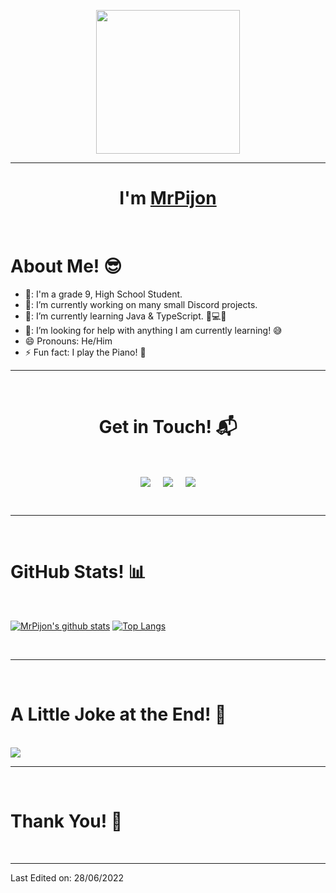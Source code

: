 <p align="center">
  <img src="https://miro.medium.com/max/2048/1*OohqW5DGh9CQS4hLY5FXzA.png" height="230"/>
</p>
<hr>
<h1 align="center">I'm <a href="https://github.com/MrPijon">MrPijon<a></h1>
<Br>
<h1>About Me! 😎</h1>

- 🏫: I'm a grade 9, High School Student.
- 🔭: I’m currently working on many small Discord projects.
- 🌱: I’m currently learning Java & TypeScript. 🧠💻🤖
- 🤔: I’m looking for help with anything I am currently learning! 😅
- 😄  Pronouns: He/Him
- ⚡  Fun fact: I play the Piano! 🎹
  
<hr>
<Br>
<h1 align="center">Get in Touch! 📬</h1>
<Br>
<p align="center">
<a href="mailto:thedevmonke@gmail.com" target="blank"><img align="center" src="https://img.shields.io/badge/thedevmonke@gmail.com-D14836?style=for-the-badge&logo=gmail&logoColor=white" /></a>    &nbsp;&nbsp;&nbsp;       <a href="https://www.github.com/MrPijon" target="blank"><img align="center" src="https://img.shields.io/badge/MrPijon-100000?style=for-the-badge&logo=github&logoColor=white" /></a>    &nbsp;&nbsp;&nbsp;       <a href="httpss://discord.com/users/847213179142799452"><img align="center" src="https://img.shields.io/badge/Pigeon%236969-blue?style=for-the-badge&logo=discord&logoColor=white" /></a>
</p>
  
<Br>
<hr>
<Br>
<h1>GitHub Stats! 📊</h1>
<Br>
  
[![MrPijon's github stats](https://github-readme-stats.vercel.app/api?username=MrPijon&show_icons=true&theme=merko)](https://github.com/MrPijon/github-readme-stats) [![Top Langs](https://github-readme-stats.vercel.app/api/top-langs/?username=MrPijon&layout=compact&theme=merko)](https://github.com/MrPijon/github-readme-stats)

 
<Br>
<hr>
<Br>
<h1>A Little Joke at the End! 🤣</h1>
<Br>
  
<img src="https://ih1.redbubble.net/image.471887531.0381/raf,750x1000,075,t,000000:44f0b734a5.u4.jpg"/>
  
  
  
<Br>
<hr>
<Br>
<h1>Thank You! 🤵 </h1>
<Br>

------
Last Edited on: 28/06/2022

